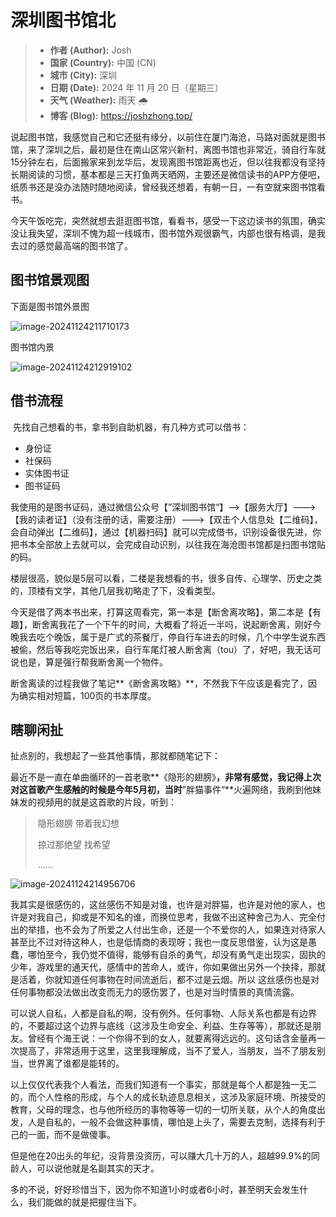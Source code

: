 # 深圳图书馆北

> - **作者 (Author):** Josh
> - **国家 (Country):** 中国 (CN)
> - **城市 (City):** 深圳
> - **日期 (Date):** 2024 年 11 月 20 日（星期三）
> - **天气 (Weather):** 雨天 🌧️
> - **博客 (Blog):** https://joshzhong.top/





​	说起图书馆，我感觉自己和它还挺有缘分，以前住在厦门海沧，马路对面就是图书馆，来了深圳之后，最初是住在南山区常兴新村，离图书馆也非常近，骑自行车就15分钟左右，后面搬家来到龙华后，发现离图书馆距离也近，但以往我都没有坚持长期阅读的习惯，基本都是三天打鱼两天晒网，主要还是微信读书的APP方便吧，纸质书还是没办法随时随地阅读，曾经我还想着，有朝一日，一有空就来图书馆看书。



​	今天午饭吃完，突然就想去逛逛图书馆，看看书，感受一下这边读书的氛围，确实没让我失望，深圳不愧为超一线城市，图书馆外观很霸气，内部也很有格调，是我去过的感觉最高端的图书馆了。

## 图书馆景观图

下面是图书馆外景图

![image-20241124211710173](https://pic.joshzhong.top/i/2024/11/24/z0hcuf-0.png)



图书馆内景

![image-20241124212919102](https://pic.joshzhong.top/i/2024/11/24/z7oiez-0.png)





## 借书流程

​	先找自己想看的书，拿书到自助机器，有几种方式可以借书：

- 身份证
- 社保码
- 实体图书证
- 图书证码

我使用的是图书证码，通过微信公众号【”深圳图书馆“】-->【服务大厅】--->【我的读者证】（没有注册的话，需要注册）--->【双击个人信息处【二维码】，会自动弹出【二维码】，通过【机器扫码】就可以完成借书，识别设备很先进，你把书本全部放上去就可以，会完成自动识别，以往我在海沧图书馆都是扫图书馆贴的码。

​	楼层很高，貌似是5层可以看，二楼是我想看的书，很多自传、心理学、历史之类的，顶楼有文学，其他几层我初略走了下，没看类型。



​	今天是借了两本书出来，打算这周看完，第一本是【断舍离攻略】，第二本是【有趣】，断舍离我花了一个下午的时间，大概看了将近一半吗，说起断舍离，刚好今晚我去吃个晚饭，属于是广式的茶餐厅，停自行车进去的时候，几个中学生说东西被偷，然后等我吃完饭出来，自行车尾灯被人断舍离（tou）了，好吧，我无话可说也是，算是强行帮我断舍离一个物件。



断舍离读的过程我做了笔记**《断舍离攻略》**，不然我下午应该是看完了，因为确实相对短篇，100页的书本厚度。



## 瞎聊闲扯

扯点别的，我想起了一些其他事情，那就都随笔记下：



​	最近不是一直在单曲循环的一首老歌**《隐形的翅膀》**，非常有感觉，我记得上次对这首歌产生感触的时候是今年5月初，当时**”胖猫事件“**火遍网络，我刷到他妹妹发的视频用的就是这首歌的片段，听到：

> ​                       隐形翅膀   带着我幻想
>
> ​						掠过那绝望  找希望
>
> ​						......

![image-20241124214956706](https://pic.joshzhong.top/i/2024/11/24/zjt48q-0.png)



​	我其实是很感伤的，这丝感伤不知是对谁，也许是对胖猫，也许是对他的家人，也许是对我自己，抑或是不知名的谁，而换位思考，我做不出这种舍己为人、完全付出的举措，也不会为了所爱之人付出生命，还是一个不爱你的人，如果连对待家人甚至比不过对待这种人，也是低情商的表现呀；我也一度反思借鉴，认为这是愚蠢，哪怕至今，我仍觉不值得，能够有自杀的勇气，却没有勇气走出现实，固执的少年，游戏里的通天代，感情中的苦命人，或许，你如果做出另外一个抉择，那就是活着，你就知道任何事物在时间流逝后，都不过是云烟。所以 这丝感伤也是对任何事物都没法做出改变而无力的感伤罢了，也是对当时情景的真情流露。

​	可以说人自私，人都是自私的啊，没有例外。任何事物、人际关系也都是有边界的，不要超过这个边界与底线（这涉及生命安全、利益、生存等等），那就还是朋友。曾经有个海王说：一个你得不到的女人，就要离得远远的。这句话含金量再一次提高了，非常适用于这里，这里我理解成，当不了爱人，当朋友，当不了朋友别当，世界离了谁都是能转的。



​	以上仅仅代表我个人看法，而我们知道有一个事实，那就是每个人都是独一无二的，而个人性格的形成，与个人的成长轨迹息息相关，这涉及家庭环境、所接受的教育，父母的理念，也与他所经历的事物等等一切的一切所关联，从个人的角度出发，人是自私的，一般不会做这种事情，哪怕是上头了，需要去克制，选择有利于己的一面，而不是做傻事。



​	但是他在20出头的年纪，没背景没资历，可以赚大几十万的人，超越99.9%的同龄人，可以说他就是名副其实的天才。



​	多的不说，好好珍惜当下，因为你不知道1小时或者6小时，甚至明天会发生什么，我们能做的就是把握住当下。

